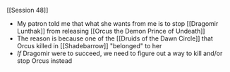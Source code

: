 [[Session 48]]
- My patron told me that what she wants from me is to stop [[Dragomir Lunthak]] from releasing [[Orcus the Demon Prince of Undeath]]
- The reason is because one of the [[Druids of the Dawn Circle]] that Orcus killed in [[Shadebarrow]] "belonged" to her
- *If* Dragomir were to succeed, we need to figure out a way to kill and/or stop Orcus instead